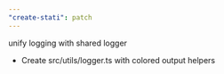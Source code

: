 ```yaml
---
"create-stati": patch
---
```


unify logging with shared logger

- Create src/utils/logger.ts with colored output helpers
